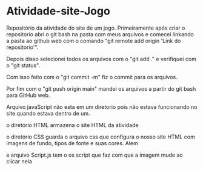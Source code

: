 # Atividade-site-Jogo
Repositório da atividade do site de um jogo.
Primeiramente após criar o repositorio abri o git bash na pasta com meus arquivos e comecei linkando a pasta ao github web com o comando "git remote add origin 'Link do repositorio'".

Depois disso selecionei todos os arquivos com o "git add ." e verifiquei com o "git status".

Com isso feito com o "git commit -m" fiz o commit para os arquivos.

Por fim com o "git push origin main" mandei os arquivos a partir do git bash para GitHub web.

Arquivo javaScript não esta em um diretorio pois não estava funcionando no site quando estava dentro de um.

o diretório HTML armazena o site HTML da atividade 

o diretório CSS guarda o arquivo css que configura o nosso site HTML 
com imagens de fundo, tipos de fonte e suas cores. Alem

e arquivo Script.js tem o os script que faz com que a imagem mude ao clicar nela 
